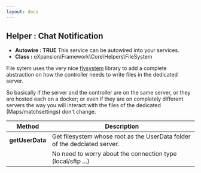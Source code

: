 ```yaml
---
layout: docs
---
```


## Helper : Chat Notification

* **Autowire : TRUE** This service can be autowired into your services. 
* **Class :** eXpansion\Framework\Core\Helpers\FileSystem

File sytem uses the very nice [flysystem](https://github.com/thephpleague/flysystem) library to add a complete 
abstraction on how the controller needs to write files in the dedicated server. 

So basically if the server and the controller are on the same server, or they are hosted each on a docker; or even
if they are on completely different servers the way you will interact with the files of the dedicated 
(Maps/matchsettings) don't change. 
 

| Method                | Description |
| --------------------- | ----------- |
| **getUserData**       | Get filesystem whose root as the UserData folder of the dedciated server. |
|                       | No need to worry about the connection type (local/sftp ...)

